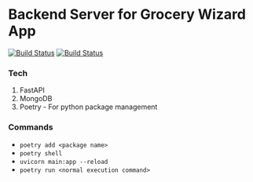 # Backend Server for Grocery Wizard App

[![Build Status](https://travis-ci.com/acmpesuecc/grocery-wizard-backend.svg?token=nxGkUYMzqzpm6xJdsDWC&branch=master)](https://travis-ci.com/acmpesuecc/grocery-wizard-backend)
[![Build Status](https://dev.azure.com/grocery-wizard/Grocery%20Wizard/_apis/build/status/acmpesuecc.grocery-wizard-backend?branchName=master)](https://dev.azure.com/grocery-wizard/Grocery%20Wizard/_build/latest?definitionId=5&branchName=master)
### Tech
1. FastAPI
2. MongoDB
3. Poetry - For python package management

### Commands
- `poetry add <package name>`
- `poetry shell`
- `uvicorn main:app --reload`
- `poetry run <normal execution command>`
